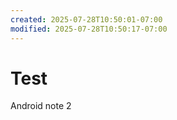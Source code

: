 ```yaml
---
created: 2025-07-28T10:50:01-07:00
modified: 2025-07-28T10:50:17-07:00
---
```


# Test

Android note 2
